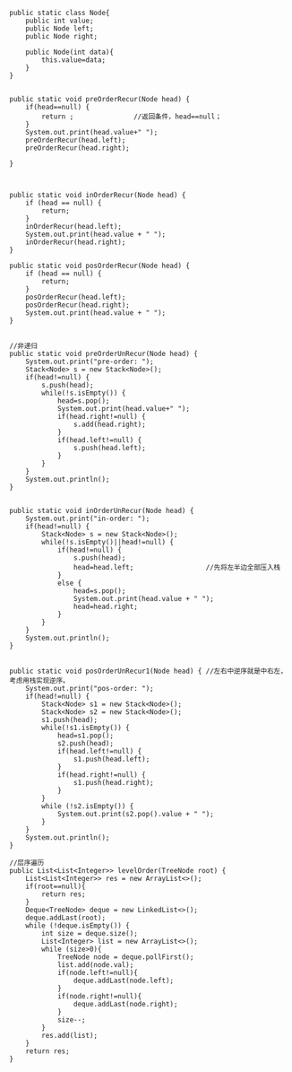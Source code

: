     public static class Node{
		public int value;
		public Node left;
		public Node right;
		
		public Node(int data){
			this.value=data;
		}
	}
	

	public static void preOrderRecur(Node head) {
		if(head==null) {
			return ;               //返回条件，head==null；
		}
		System.out.print(head.value+" ");
		preOrderRecur(head.left);
		preOrderRecur(head.right);
		
	}


	
	public static void inOrderRecur(Node head) {
		if (head == null) {
			return;
		}
		inOrderRecur(head.left);
		System.out.print(head.value + " ");
		inOrderRecur(head.right);
	}

	public static void posOrderRecur(Node head) {
		if (head == null) {
			return;
		}
		posOrderRecur(head.left);
		posOrderRecur(head.right);
		System.out.print(head.value + " ");
	}

	
	//非递归
	public static void preOrderUnRecur(Node head) {
		System.out.print("pre-order: ");
		Stack<Node> s = new Stack<Node>();
		if(head!=null) {
			s.push(head);
			while(!s.isEmpty()) {
				head=s.pop();
				System.out.print(head.value+" ");
				if(head.right!=null) {
					s.add(head.right);
				}
				if(head.left!=null) {
					s.push(head.left);
				}
			}
		}
		System.out.println();
	}


	public static void inOrderUnRecur(Node head) {
		System.out.print("in-order: ");
		if(head!=null) {
			Stack<Node> s = new Stack<Node>();
			while(!s.isEmpty()||head!=null) {
				if(head!=null) {
					s.push(head);
					head=head.left;                  //先将左半边全部压入栈
				}
				else {
					head=s.pop();
					System.out.print(head.value + " ");
					head=head.right;
				}
			}
		}
		System.out.println();
	}


	public static void posOrderUnRecur1(Node head) { //左右中逆序就是中右左，考虑用栈实现逆序。
		System.out.print("pos-order: ");
		if(head!=null) {
			Stack<Node> s1 = new Stack<Node>();
			Stack<Node> s2 = new Stack<Node>();
			s1.push(head);
			while(!s1.isEmpty()) {
				head=s1.pop();
				s2.push(head);
				if(head.left!=null) {
					s1.push(head.left);
				}
				if(head.right!=null) {
					s1.push(head.right);
				}				
			}
			while (!s2.isEmpty()) {
				System.out.print(s2.pop().value + " ");
			}
		}
		System.out.println();
	}
	
	//层序遍历
	public List<List<Integer>> levelOrder(TreeNode root) {        
        List<List<Integer>> res = new ArrayList<>();
        if(root==null){
            return res;
        }
        Deque<TreeNode> deque = new LinkedList<>();
        deque.addLast(root);
        while (!deque.isEmpty()) {
            int size = deque.size();
            List<Integer> list = new ArrayList<>();
            while (size>0){
                TreeNode node = deque.pollFirst();
                list.add(node.val);
                if(node.left!=null){
                    deque.addLast(node.left);
                }
                if(node.right!=null){
                    deque.addLast(node.right);
                }
                size--;
            }
            res.add(list);
        }
        return res;
    }
